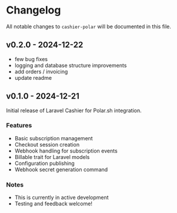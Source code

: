 # Changelog

All notable changes to `cashier-polar` will be documented in this file.

## v0.2.0 - 2024-12-22

- few bug fixes
- logging and database structure improvements
- add orders / invoicing
- update readme

## v0.1.0  - 2024-12-21

Initial release of Laravel Cashier for Polar.sh integration.

### Features

- Basic subscription management
- Checkout session creation
- Webhook handling for subscription events
- Billable trait for Laravel models
- Configuration publishing
- Webhook secret generation command

### Notes

- This is currently in active development
- Testing and feedback welcome!
